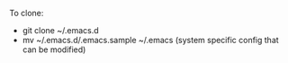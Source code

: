 To clone:

- git clone <this repo> ~/.emacs.d
- mv ~/.emacs.d/.emacs.sample ~/.emacs (system specific config that can be modified)


